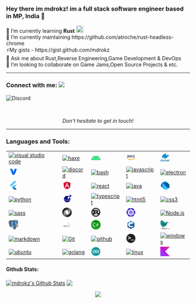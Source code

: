 ### Hey there im mdrokz! im a full stack software engineer based in MP, India 👋

<!--
**mdrokz/mdrokz** is a ✨ _special_ ✨ repository because its `README.md` (this file) appears on your GitHub profile.

Here are some ideas to get you started:

- 🔭 I’m currently working on ...
- 🌱 I’m currently learning ...
- 👯 I’m looking to collaborate on ...
- 🤔 I’m looking for help with ...
- 💬 Ask me about ...
- 📫 How to reach me: ...
- 😄 Pronouns: ...
- ⚡ Fun fact: ...
-->

<div>🌱 I’m currently learning <strong>Rust</strong> <img width="20" height="20" src="https://simpleicons.org/icons/rust.svg"/></div>

<div>🔭 I’m currently maintaining https://github.com/atroche/rust-headless-chrome</div>

<div>⚡My gists - https://gist.github.com/mdrokz

<div>💬 Ask me about Rust,Reverse Engineering,Game Development & DevOps</div>
    
<div>👯 I’m looking to collaborate on Game Jams,Open Source Projects & etc.</div>
    
    
---

### Connect with me: <img src="https://media.giphy.com/media/LnQjpWaON8nhr21vNW/giphy.gif" height="32">
![Discord](https://discord.c99.nl/widget/theme-1/248186636381192193.png)

<br />

<p align=center>
<em>Don't hesitate to get in touch!</em>
</p>

---

### Languages and Tools:

<table>
<tr>
<td>
<a href="https://code.visualstudio.com/">
    <img style="width: 26px;
    height: 26px;
    text-decoration: none;" alt="visual studio code" src="https://img.icons8.com/fluent/240/000000/visual-studio-code-2019.png" />
  </a>
  </td>
  <td>
  <a href="https://haxe.org">
    <img style="width: 26px;
    height: 26px;
    text-decoration: none;" alt="haxe" src="https://yal.cc/wp-content/uploads/2013/03/haxe.png" />
  </a>
  </td>
  <td>
  <a href="https://developer.android.com">
    <img style="width: 26px;
    height: 26px;
    text-decoration: none;" alt="android" src="https://raw.githubusercontent.com/github/explore/80688e429a7d4ef2fca1e82350fe8e3517d3494d/topics/android/android.png" />
  </a>
  </td>
  <td>
  <a href="https://aws.amazon.com">
    <img style="width: 26px;
    height: 26px;
    text-decoration: none;" alt="aws" src="https://raw.githubusercontent.com/github/explore/80688e429a7d4ef2fca1e82350fe8e3517d3494d/topics/aws/aws.png" />
  </a>
  </td>
  <td>
  <a href="https://www.docker.com">
    <img style="width: 26px;
    height: 26px;
    text-decoration: none;" alt="docker" src="https://raw.githubusercontent.com/github/explore/80688e429a7d4ef2fca1e82350fe8e3517d3494d/topics/docker/docker.png" />
  </a>
  </td>
</tr>
<tr>
<td>
<a href="https://www.vagrantup.com">
    <img style="width: 26px;
    height: 26px;
    text-decoration: none;" alt="vagrant" src="https://raw.githubusercontent.com/github/explore/80688e429a7d4ef2fca1e82350fe8e3517d3494d/topics/vagrant/vagrant.png" />
  </a>
  </td>
  <td>
  <a href="https://discordapp.com/">
    <img style="width: 26px;
    height: 26px;
    text-decoration: none;" alt="discord" src="https://img.icons8.com/color/240/000000/discord.png" />
  </a>
  </td>
  <td>
  <a href="https://en.wikipedia.org/wiki/Bash_%28Unix_shell%29">
    <img style="width: 26px;
    height: 26px;
    text-decoration: none;" alt="bash" src="https://img.icons8.com/plasticine/100/000000/bash.png" />
  </a>
  </td>
  <td>
  <a href="https://developer.mozilla.org/en-US/docs/Web/JavaScript">
  <img style="width: 26px;
    height: 26px;
    text-decoration: none;" alt="javascript" src="https://img.icons8.com/color/240/000000/javascript.png"/>
  <a/>
  </td>
  <td>
<a href="https://www.electronjs.org">
<img style="width: 26px;
    height: 26px;
    text-decoration: none;" alt="electron" src="https://www.electronjs.org/assets/img/logo.svg" />
</a>
</td>
</tr>
<tr>
<td>
<a href="https://flutter.dev">
<img style="width: 26px;
    height: 26px;
    text-decoration: none;" alt="flutter" src="https://raw.githubusercontent.com/github/explore/80688e429a7d4ef2fca1e82350fe8e3517d3494d/topics/flutter/flutter.png" />
</a>
</td> 
<td>
<a href="https://angular.io">  
<img style="width: 26px;
    height: 26px;
    text-decoration: none;" alt="angular" src="https://raw.githubusercontent.com/github/explore/80688e429a7d4ef2fca1e82350fe8e3517d3494d/topics/angular/angular.png" />
</a>
</td>
<td>
<a href="https://reactnative.dev">
<img style="width: 26px;
    height: 26px;
    text-decoration: none;" alt="react" src="https://img.icons8.com/color/240/000000/react-native.png" />
</a>
</td>
<td>
<a href="https://docs.oracle.com/en/java/">
<img style="width: 26px;
    height: 26px;
    text-decoration: none;" alt="java" src="https://img.icons8.com/color/240/000000/java-coffee-cup-logo.png">
</a>
</td>
<td>
<a href="https://dart.dev">
<img style="width: 26px;
    height: 26px;
    text-decoration: none;" alt="dart"  src="https://raw.githubusercontent.com/github/explore/80688e429a7d4ef2fca1e82350fe8e3517d3494d/topics/dart/dart.png">
</a>
</td>
</tr>
<tr>
<td>
    <a href="https://www.python.org/">
    <img style="width: 26px;
        height: 26px;
        text-decoration: none;" alt="python" src="https://img.icons8.com/color/240/000000/python.png">
    </a>
</td>
<td>
    <a href="https://www.lua.org/about.html">
    <img style="width: 26px;
        height: 26px;
        text-decoration: none;" alt="json" src="https://raw.githubusercontent.com/github/explore/80688e429a7d4ef2fca1e82350fe8e3517d3494d/topics/lua/lua.png">
    </a>
</td>
<td>
    <a href="https://www.typescriptlang.org/">
    <img style="width: 26px;
        height: 26px;
        text-decoration: none;" alt="typescript" src="https://img.icons8.com/color/240/000000/typescript.png">
    </a>
</td>
<td>
    <a href="https://developer.mozilla.org/en-US/docs/Web/HTML">
    <img style="width: 26px;
        height: 26px;
        text-decoration: none;" alt="html5" src="https://img.icons8.com/color/240/000000/html-5.png">
    </a>
</td>
<td>
    <a href="https://developer.mozilla.org/en-US/docs/Web/CSS">
    <img style="width: 26px;
        height: 26px;
        text-decoration: none;" alt="css3" src="https://img.icons8.com/color/240/000000/css3.png">
    </a>
</td>
</tr>
<tr>
<td>
    <a href="https://sass-lang.com/">
    <img style="width: 26px;
        height: 26px;
        text-decoration: none;" alt="sass" src="https://img.icons8.com/color/240/000000/sass.png">
    </a>
</td>
<td>
    <a href="https://www.json.org/json-en.html">
    <img style="width: 26px;
        height: 26px;
        text-decoration: none;" alt="json" src="https://raw.githubusercontent.com/github/explore/80688e429a7d4ef2fca1e82350fe8e3517d3494d/topics/json/json.png">
    </a>
</td>
<td>
    <a class="https://www.rust-lang.org">
    <img style="width: 26px;
        height: 26px;
        text-decoration: none;" alt="json" src="https://raw.githubusercontent.com/github/explore/80688e429a7d4ef2fca1e82350fe8e3517d3494d/topics/rust/rust.png">
    </a>
</td>
<td>
    <a href="https://eslint.org/">
    <img style="width: 26px;
        height: 26px;
        text-decoration: none;" alt="eslint" src="https://raw.githubusercontent.com/github/explore/80688e429a7d4ef2fca1e82350fe8e3517d3494d/topics/eslint/eslint.png">
    </a>
</td>
<td>
    <a href="https://nodejs.org/en/">
    <img style="width: 26px;
        height: 26px;
        text-decoration: none;" alt="Node.js" src="https://img.icons8.com/color/240/000000/nodejs.png">
    </a>
</td>
</tr>
<tr>
<td>
    <a href="https://www.postgresql.org">
    <img style="width: 26px;
        height: 26px;
        text-decoration: none;" alt="Postgresql" src="https://raw.githubusercontent.com/github/explore/80688e429a7d4ef2fca1e82350fe8e3517d3494d/topics/postgresql/postgresql.png">
    </a>
</td>
<td>
    <a href="https://dev.mysql.com/">
    <img style="width: 26px;
        height: 26px;
        text-decoration: none;" alt="MySQL" src="https://raw.githubusercontent.com/github/explore/80688e429a7d4ef2fca1e82350fe8e3517d3494d/topics/mysql/mysql.png">
    </a>
</td>
<td>
    <a href="https://dotnet.microsoft.com/languages/csharp">
    <img style="width: 26px;
        height: 26px;
        text-decoration: none;" alt="C#" src="https://raw.githubusercontent.com/github/explore/80688e429a7d4ef2fca1e82350fe8e3517d3494d/topics/csharp/csharp.png"/>
    </a>
</td>
<td>
    <a href="https://www.iso.org/standard/74528.html">
    <img style="width: 26px;
        height: 26px;
        text-decoration: none;" alt="C" src="https://raw.githubusercontent.com/github/explore/f3e22f0dca2be955676bc70d6214b95b13354ee8/topics/c/c.png"/>
    </a>
</td>
<td>
    <a href="https://www.latex-project.org/">
    <img style="width: 26px;
        height: 26px;
        text-decoration: none;" alt="latex" src="https://raw.githubusercontent.com/github/explore/80688e429a7d4ef2fca1e82350fe8e3517d3494d/topics/latex/latex.png">
    </a>
</td>
</tr>
<tr>
<td>
    <a href="https://www.markdownguide.org/">
    <img style="width: 26px;
        height: 26px;
        text-decoration: none;" alt="markdown" src="https://img.icons8.com/ios-filled/100/000000/markdown.png">
    </a>
</td>
<td>
    <a href="https://git-scm.com/">
    <img style="width: 26px;
        height: 26px;
        text-decoration: none;" alt="Git" src="https://img.icons8.com/color/240/000000/git.png">
    </a>
</td>
<td>
    <a href="https://github.com/">
    <img style="width: 26px;
        height: 26px;
        text-decoration: none;" alt="github" src="https://img.icons8.com/ios-glyphs/240/000000/github.png">
    </a>
</td>
<td>
    <a href="https://docs.microsoft.com/en-us/windows/terminal/">
    <img style="width: 26px;
        height: 26px;
        text-decoration: none;" alt="terminal" src="https://raw.githubusercontent.com/github/explore/80688e429a7d4ef2fca1e82350fe8e3517d3494d/topics/terminal/terminal.png">
    </a>
</td>
<td>
    <a href="https://www.microsoft.com/en-us/windows">
    <img style="width: 26px;
        height: 26px;
        text-decoration: none;" alt="windows" src="https://img.icons8.com/color/240/000000/windows-10.png">
    </a>
</td>
</tr>
<tr>
<td>
    <a href="https://ubuntu.com/">
    <img style="width: 26px;
        height: 26px;
        text-decoration: none;" alt="ubuntu" src="https://img.icons8.com/color/96/000000/ubuntu--v1.png">
    </a>
</td>
<td>
    <a href="https://golang.org/">
    <img style="width: 26px;
        height: 26px;
        text-decoration: none;" alt="golang" src="https://img.icons8.com/color/48/000000/golang.png">
    </a>
</td>
<td>
    <a href="https://www.arduino.cc">
        <img style="width: 26px;
        height: 26px;
        text-decoration: none;" alt="arduino"  src="https://raw.githubusercontent.com/github/explore/80688e429a7d4ef2fca1e82350fe8e3517d3494d/topics/arduino/arduino.png"/>
    </a>
</td> 
<td>
    <a href="https://www.kernel.org/">
    <img style="width: 26px;
        height: 26px;
        text-decoration: none;" alt="linux" src="https://img.icons8.com/color/96/000000/linux.png">
    </a>
</td>
    <td>
    <a href="https://kotlinlang.org">
        <img style="width: 26px;
        height: 26px;
        text-decoration: none;" alt="kotlin"  src="https://raw.githubusercontent.com/github/explore/80688e429a7d4ef2fca1e82350fe8e3517d3494d/topics/kotlin/kotlin.png"/>
    </a>
</td> 
</tr>
</table>



#### Github Stats: 

<a href="https://github.com/mdrokz">
<img align="center" alt="mdrokz's Github Stats" src="https://github-readme-stats.vercel.app/api?username=mdrokz&show_icons=true&hide_border=true&count_private=true&include_all_commits=true&theme=radical" /></a>

<a href="https://github.com/mdrokz">
  <img align="center" src="https://github-readme-stats.anuraghazra1.vercel.app/api/top-langs/?username=mdrokz&layout=compact&theme=radical" />
</a>


<p align="center">
  <img src="https://capsule-render.vercel.app/api?type=waving&color=gradient&height=110&section=footer&animation=twinkling"/>
</p>

[stackoverflow]: https://stackoverflow.com/users/2861177/mdrokz
[gmail]: mailto:mdrokz18@gmail.com
